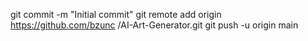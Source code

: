 git commit -m "Initial commit"
git remote add origin https://github.com/bzunc /AI-Art-Generator.git
git push -u origin main
